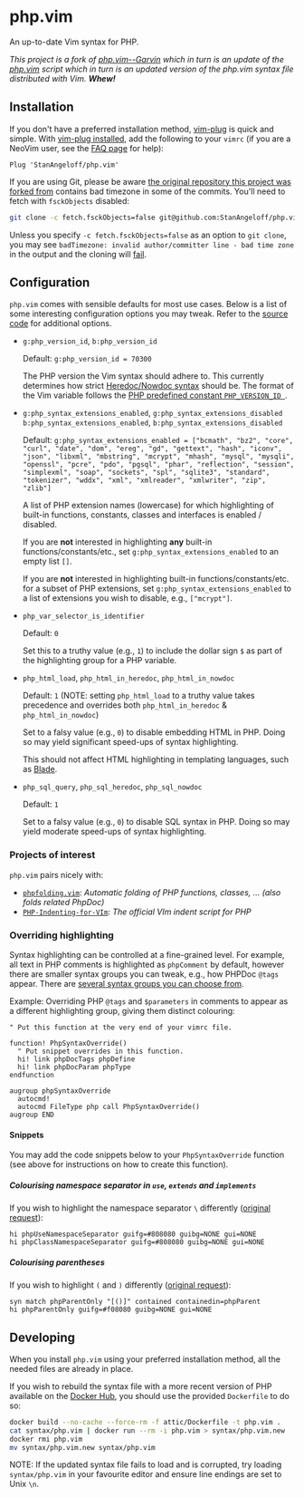 php.vim
=======

An up-to-date Vim syntax for PHP.

_This project is a fork of [php.vim--Garvin][php.vim-garvin] which in turn is an update of the [php.vim][php.vim-original] script which in turn is an updated version of the php.vim syntax file distributed with Vim. **Whew!**_

Installation
------------

If you don't have a preferred installation method, [vim-plug] is quick and simple. With [vim-plug installed], add the following to your `vimrc` (if you are a NeoVim user, see the [FAQ page][neovim-faq] for help):

```vim
Plug 'StanAngeloff/php.vim'
```

If you are using Git, please be aware [the original repository this project was forked from][php.vim-garvin] contains bad timezone in some of the commits. You'll need to fetch with `fsckObjects` disabled:

```sh
git clone -c fetch.fsckObjects=false git@github.com:StanAngeloff/php.vim.git
```

Unless you specify `-c fetch.fsckObjects=false` as an option to `git clone`, you may see `badTimezone: invalid author/committer line - bad time zone` in the output and the cloning will [fail](https://github.com/StanAngeloff/php.vim/issues/96).

Configuration
-------------

`php.vim` comes with sensible defaults for most use cases. Below is a list of some interesting configuration options you may tweak. Refer to the [source code][php.vim-source] for additional options.

- `g:php_version_id`,
  `b:php_version_id`
  
  Default: `g:php_version_id = 70300`
  
  The PHP version the Vim syntax should adhere to. This currently determines how strict [Heredoc/Nowdoc syntax](https://www.php.net/manual/en/migration73.new-features.php#migration73.new-features.core.heredoc) should be. The format of the Vim variable follows the [PHP predefined constant `PHP_VERSION_ID `](https://www.php.net/manual/en/reserved.constants.php#constant.php-version-id).

- `g:php_syntax_extensions_enabled`, `g:php_syntax_extensions_disabled`  
  `b:php_syntax_extensions_enabled`, `b:php_syntax_extensions_disabled`

  Default: `g:php_syntax_extensions_enabled = ["bcmath", "bz2", "core", "curl", "date", "dom", "ereg", "gd", "gettext", "hash", "iconv", "json", "libxml", "mbstring", "mcrypt", "mhash", "mysql", "mysqli", "openssl", "pcre", "pdo", "pgsql", "phar", "reflection", "session", "simplexml", "soap", "sockets", "spl", "sqlite3", "standard", "tokenizer", "wddx", "xml", "xmlreader", "xmlwriter", "zip", "zlib"]`

  A list of PHP extension names (lowercase) for which highlighting of built-in functions, constants, classes and interfaces is enabled / disabled.

  If you are **not** interested in highlighting **any** built-in functions/constants/etc., set `g:php_syntax_extensions_enabled` to an empty list `[]`.

  If you are **not** interested in highlighting built-in functions/constants/etc. for a subset of PHP extensions, set `g:php_syntax_extensions_enabled` to a list of extensions you wish to disable, e.g., `["mcrypt"]`.

- `php_var_selector_is_identifier`

  Default: `0`

  Set this to a truthy value (e.g., `1`) to include the dollar sign `$` as part of the highlighting group for a PHP variable.

- `php_html_load`, `php_html_in_heredoc`, `php_html_in_nowdoc`

  Default: `1` (NOTE: setting `php_html_load` to a truthy value takes precedence and overrides both `php_html_in_heredoc` & `php_html_in_nowdoc`)

  Set to a falsy value (e.g., `0`) to disable embedding HTML in PHP. Doing so may yield significant speed-ups of syntax highlighting.

  This should not affect HTML highlighting in templating languages, such as [Blade].

- `php_sql_query`, `php_sql_heredoc`, `php_sql_nowdoc`

  Default: `1`

  Set to a falsy value (e.g., `0`) to disable SQL syntax in PHP. Doing so may yield moderate speed-ups of syntax highlighting.

### Projects of interest

`php.vim` pairs nicely with:

- [`phpfolding.vim`](https://github.com/rayburgemeestre/phpfolding.vim): _Automatic folding of PHP functions, classes, … (also folds related PhpDoc)_
- [`PHP-Indenting-for-VIm`](https://github.com/2072/PHP-Indenting-for-VIm): _The official VIm indent script for PHP_

### Overriding highlighting

Syntax highlighting can be controlled at a fine-grained level. For example, all text in PHP comments is highlighted as `phpComment` by default, however there are smaller syntax groups you can tweak, e.g., how PHPDoc `@tags` appear. There are [several syntax groups you can choose from](syntax-groups).

Example: Overriding PHP `@tags` and `$parameters` in comments to appear as a different highlighting group, giving them distinct colouring:

```vim
" Put this function at the very end of your vimrc file.

function! PhpSyntaxOverride()
  " Put snippet overrides in this function.
  hi! link phpDocTags phpDefine
  hi! link phpDocParam phpType
endfunction

augroup phpSyntaxOverride
  autocmd!
  autocmd FileType php call PhpSyntaxOverride()
augroup END
```

#### Snippets

You may add the code snippets below to your `PhpSyntaxOverride` function (see above for instructions on how to create this function).

##### Colourising namespace separator in `use`, `extends` and `implements`

If you wish to highlight the namespace separator `\` differently ([original request](https://github.com/StanAngeloff/php.vim/issues/63)):

```vim
hi phpUseNamespaceSeparator guifg=#808080 guibg=NONE gui=NONE
hi phpClassNamespaceSeparator guifg=#808080 guibg=NONE gui=NONE
```

##### Colourising parentheses

If you wish to highlight `(` and `)` differently ([original request](https://github.com/StanAngeloff/php.vim/issues/31#issuecomment-52879108)):

```vim
syn match phpParentOnly "[()]" contained containedin=phpParent
hi phpParentOnly guifg=#f08080 guibg=NONE gui=NONE
```

Developing
----------

When you install `php.vim` using your preferred installation method, all the needed files are already in place.

If you wish to rebuild the syntax file with a more recent version of PHP available on the [Docker Hub], you should use the provided `Dockerfile` to do so:

```bash
docker build --no-cache --force-rm -f attic/Dockerfile -t php.vim .
cat syntax/php.vim | docker run --rm -i php.vim > syntax/php.vim.new
docker rmi php.vim
mv syntax/php.vim.new syntax/php.vim
```

NOTE: If the updated syntax file fails to load and is corrupted, try loading `syntax/php.vim` in your favourite editor and ensure line endings are set to Unix `\n`.


  [php.vim-garvin]:  https://github.com/vim-scripts/php.vim--Garvin
  [php.vim-original]: http://www.vim.org/scripts/script.php?script_id=2874
  [vim-plug]: https://github.com/junegunn/vim-plug
  [vim-plug installed]: https://github.com/junegunn/vim-plug#installation
  [neovim-faq]: https://github.com/neovim/neovim/wiki/FAQ#where-should-i-put-my-config-vimrc
  [php.vim-source]: https://github.com/StanAngeloff/php.vim/blob/master/syntax/php.vim#L35
  [Blade]: https://github.com/jwalton512/vim-blade
  [syntax-groups]: https://github.com/StanAngeloff/php.vim/blob/41c36f7f/syntax/php.vim#L804
  [Docker Hub]: https://docs.docker.com/samples/library/php/
